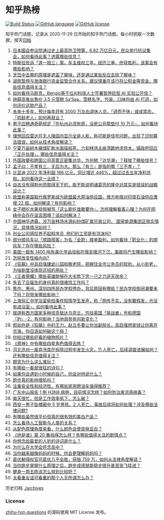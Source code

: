 # 知乎热榜
[![Build Status](https://github.com/ToWeLong/zhihu-hot-questions/workflows/CI/badge.svg)](https://github.com/ToWeLong/zhihu-hot-questions/actions)
[![GitHub language](https://img.shields.io/badge/language-golang-orange.svg)](https://golang.org/)
[![GitHub license](https://img.shields.io/github/license/ToWeLong/zhihu-hot-questions)](https://github.com/ToWeLong/zhihu-hot-questions/blob/main/LICENSE)

知乎热门话题，记录从 2020-11-29 日开始的知乎热门话题。每小时抓取一次数据，按天[归档](./archives)

<!-- BEGIN -->

1. [日本国会参议院通过史上最高防卫预算，6.82 万亿日元，民众举行抗议集会，如何看待此事？透露哪些信息？](https://www.zhihu.com/question/592426289)
1. [特斯拉败诉「退一赔三」案，车主维权三年，经历三审，终获胜利，该案会有哪些影响？](https://www.zhihu.com/question/592637843)
1. [烹饪中去腥的原理是遮盖了腥味，还是通过某些反应去除了腥味？](https://www.zhihu.com/question/346550360)
1. [湖南暂停与渤海银行资金监管合作关系，建议慎重在该行存公积金等资金，哪些信息值得关注？](https://www.zhihu.com/question/592531005)
1. [如何看待马斯克，Bengio等千位AI科技人士签署暂停巨型 AI 实验公开信？](https://www.zhihu.com/question/592530770)
1. [钟薛高推出售价 3.5 元雪糕 Sa’Saa，雪糕名字、包装、口味均由 AI 打造，如何评价这款产品？](https://www.zhihu.com/question/592539365)
1. [未来十多年，预计每年将有 2000 万左右退休人员，「退而不休」或成常态，「低龄老人」如何再就业？](https://www.zhihu.com/question/592519000)
1. [男子应聘遇奇葩规定「在杭州必须有房，没房公司帮垫付 10 万元」，如何看待此事？](https://www.zhihu.com/question/592513345)
1. [理想回应雷达在无人陵园内显示全是人影，称可能是信号问题，出现了识别算法错误，如何从技术角度解读？](https://www.zhihu.com/question/592513100)
1. [宁夏万亩树木被煤矿断水面临枯死，六旬林场主崩溃跪地求供水，镇政府回应「正在处理」，哪些信息值得关注？](https://www.zhihu.com/question/592518874)
1. [外国政要和跨国公司高管正密集访华，为何掀「访华潮」？释放了哪些信号？](https://www.zhihu.com/question/592500300)
1. [孟子曰：不孝有三，无后为大。那么「有三」是指的哪「三不孝」？](https://www.zhihu.com/question/591182772)
1. [比亚迪 2022 年净利超 166 亿元，同比增近 446%，超过过去五年净利总和，如何看待这一业绩？](https://www.zhihu.com/question/592591483)
1. [自古没有得荆州而取得天下的，能不能说明诸葛亮的隆中对其实是错误的战略设计？](https://www.zhihu.com/question/592106757)
1. [欧盟称美国取代俄罗斯成为欧盟最大原油供应国，俄方称俄对印度石油供应激增 22 倍，如何解读？有何影响？](https://www.zhihu.com/question/592637854)
1. [女子晒吃水果视频被骂「这么能吃谁敢要你」，怎样理解看客心理？为何在网络中会存在谣言困境？该如何解决？](https://www.zhihu.com/question/592373769)
1. [中国神华透露，涉万亩林场水源纠纷煤矿属兄弟公司， 国家能源集团正核实情况，具体情况如何？](https://www.zhihu.com/question/592554218)
1. [创业公司感叹养不起程序员, 他们的工资是有泡沫吗?](https://www.zhihu.com/question/586120986)
1. [部分顺风车以「顺路搭客」为名「全职」接单盈利，如何看待「职业化」的顺风车？存在哪些风险？](https://www.zhihu.com/question/592561141)
1. [美国一载有 1400 吨有毒化学品驳船在俄亥俄河下沉，事故将产生哪些影响？](https://www.zhihu.com/question/592580787)
1. [怎样改变性格内向?](https://www.zhihu.com/question/581368951)
1. [《狂飙》中高启强建幼儿园和敬老院，把握住全市公务员的软肋，从小到老，为啥剧里没体现这招的用处？](https://www.zhihu.com/question/591586342)
1. [《王者荣耀》哪些英雄能够在大劣势下凭一己之力逆天改命？](https://www.zhihu.com/question/592551407)
1. [失去了应届生的身份真的很难找工作吗？](https://www.zhihu.com/question/556648354)
1. [焦作、惠州、深圳四所民办学校停办，背后原因有哪些？民办学校倒闭潮要来了吗？将带来哪些影响？](https://www.zhihu.com/question/592599781)
1. [上海徐汇中学浴室偷拍事件知情学生发声，称「网传不实，没有戴假发，也没有进浴室」，如何看待此事？](https://www.zhihu.com/question/592318389)
1. [报道称西方国家多种坦克抵达乌克兰，包括英国「挑战者」号和德国「豹」-2，有何影响？当地局势有何新变化？](https://www.zhihu.com/question/592330778)
1. [假如你是《狂飙》中的王力，赵立冬要让你当副局长，高启强想拿钱让你离开京海，你应该如何破这个局？](https://www.zhihu.com/question/591573488)
1. [你拍过哪些好看的植物照片？](https://www.zhihu.com/question/268636372)
1. [《原神》中有哪些四星角色值得去练？](https://www.zhihu.com/question/582509914)
1. [河北沧州一废弃冷库在拆除过程中发生火灾，11 人死亡，后续调查进展如何？还有哪些信息值得关注？](https://www.zhihu.com/question/592382772)
1. [期货为什么这么难玩？](https://www.zhihu.com/question/481167364)
1. [有哪些一看就很狂的诗句？](https://www.zhihu.com/question/592251898)
1. [如果你会遇到小时候的自己，你会对他说什么？](https://www.zhihu.com/question/587693938)
1. [跑步真的影响增肌吗？](https://www.zhihu.com/question/591166341)
1. [注重安全性和经济性，有哪些家用燃油车值得推荐？](https://www.zhihu.com/question/592304884)
1. [广东中山报告 1 例 H3N8 病例，目前情况怎样？如何防治禽流感病毒？](https://www.zhihu.com/question/592498258)
1. [每天很忙，但是工作效率低下，怎么破？](https://www.zhihu.com/question/30522520)
1. [西安一男子坠楼砸中 5 岁男孩，2 人死亡，事故后续将如何处理？涉及哪些法律问题?](https://www.zhihu.com/question/592673281)
1. [有哪些虽然很平价但真的很有效的美白产品？](https://www.zhihu.com/question/583404642)
1. [怎么看待人工智能与人类的关系？](https://www.zhihu.com/question/302824343)
1. [从配色原理角度来看，什么颜色会使皮肤显白？](https://www.zhihu.com/question/24859736)
1. [《他是谁》第 20 集拍得怎么样？有哪些值得关注的剧情点？](https://www.zhihu.com/question/592600933)
1. [你想念给最爱的人听的诗词是什么？](https://www.zhihu.com/question/592285866)
1. [为什么在大学会怀念高中？](https://www.zhihu.com/question/592293330)
1. [当你越来越像妈妈的时候，你会更理解妈妈吗？](https://www.zhihu.com/question/590958655)
1. [葛优躺侵权官司葛优几乎全胜，获赔 759 万，如何从法律角度解读？](https://www.zhihu.com/question/592359777)
1. [当你跑步掌握什么原理之后，跑步成绩就能稳步提升甚至突飞猛进？](https://www.zhihu.com/question/589504848)
1. [健身一周五练该怎么规划比较好？](https://www.zhihu.com/question/590793811)
1. [太看重友谊可看重的那个人无所谓怎么办？](https://www.zhihu.com/question/590539662)

<!-- END -->

历史归档 [./archives](./archives)


### License
[zhihu-hot-questions](https://github.com/towelong/zhihu-hot-questions) 的源码使用 MIT License 发布。